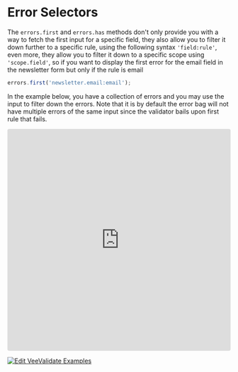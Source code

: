 # Error Selectors

The `errors.first` and `errors.has` methods don't only provide you with a way to fetch the first input for a specific field, they also allow you to filter it down further to a specific rule, using the following syntax `'field:rule'`, even more, they allow you to filter it down to a specific scope using `'scope.field'`, so if you want to display the first error for the email field in the newsletter form but only if the rule is email

```js
errors.first('newsletter.email:email');
```

In the example below, you have a collection of errors and you may use the input to filter down the errors. Note that it is by default the error bag will not have multiple errors of the same input since the validator bails upon first rule that fails.

<iframe src="https://codesandbox.io/embed/y3504yr0l1?initialpath=%2Fselectors&module=%2Fsrc%2Fcomponents%2FSelectors.vue&view=preview" style="width:100%; height:500px; border:0; border-radius: 4px; overflow:hidden;" sandbox="allow-modals allow-forms allow-popups allow-scripts allow-same-origin"></iframe>

[![Edit VeeValidate Examples](https://codesandbox.io/static/img/play-codesandbox.svg)](https://codesandbox.io/s/y3504yr0l1?initialpath=%2Fselectors&module=%2Fsrc%2Fcomponents%2FSelectors.vue)
